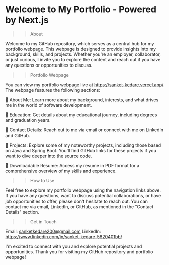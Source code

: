 # Welcome to My Portfolio - Powered by Next.js



>> About

Welcome to my GitHub repository, which serves as a central hub for my portfolio webpage. This webpage is designed to provide insights into my background, skills, and projects. Whether you're an employer, collaborator, or just curious, I invite you to explore the content and reach out if you have any questions or opportunities to discuss.



>> Portfolio Webpage

You can view my portfolio webpage live at https://sanket-kedare.vercel.app/ The webpage features the following sections:

	About Me: Learn more about my background, interests, and what drives me in the world of software development.

	Education: Get details about my educational journey, including degrees and graduation years.

	Contact Details: Reach out to me via email or connect with me on LinkedIn and GitHub.

	Projects: Explore some of my noteworthy projects, including those based on Java and Spring Boot. You'll find GitHub links for these projects if you want to dive deeper into the source code.

	Downloadable Resume: Access my resume in PDF format for a comprehensive overview of my skills and experience.



>> How to Use

Feel free to explore my portfolio webpage using the navigation links above. If you have any questions, want to discuss potential collaborations, or have job opportunities to offer, please don't hesitate to reach out. You can contact me via email, LinkedIn, or GitHub, as mentioned in the "Contact Details" section.




>> Get in Touch

Email: sanketkedare200@gmail.com
LinkedIn: https://www.linkedin.com/in/sanket-kedare-5820401bb/

I'm excited to connect with you and explore potential projects and opportunities. Thank you for visiting my GitHub repository and portfolio webpage!
